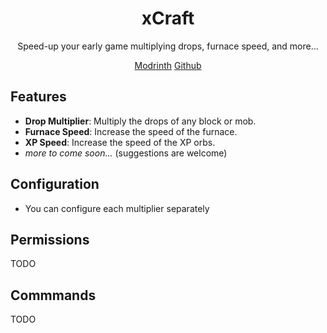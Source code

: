 <div align="center">

# xCraft

Speed-up your early game multiplying drops, furnace speed, and more...

[Modrinth](https://modrinth.com/project/xcraft_real) [Github](https://github.com/polvallverdu/xcraft/releases)
</div>

## Features

- **Drop Multiplier**: Multiply the drops of any block or mob.
- **Furnace Speed**: Increase the speed of the furnace.
- **XP Speed**: Increase the speed of the XP orbs.
- *more to come soon...* (suggestions are welcome)

## Configuration

- You can configure each multiplier separately

## Permissions

TODO

## Commmands

TODO